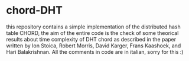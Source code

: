 # chord-DHT

this repository contains a simple implementation of the distributed hash table CHORD, the aim of the entire code is the 
check of some theorical results about time complexity of DHT chord as described in the paper written by Ion Stoica, Robert Morris, David Karger, Frans Kaashoek, and Hari Balakrishnan.
All the comments in code are in italian, sorry for this :)


